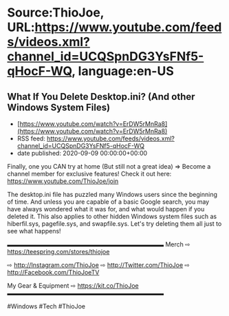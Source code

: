# Source:ThioJoe, URL:https://www.youtube.com/feeds/videos.xml?channel_id=UCQSpnDG3YsFNf5-qHocF-WQ, language:en-US

## What If You Delete Desktop.ini? (And other Windows System Files)
 - [https://www.youtube.com/watch?v=ErDW5rMnRa8](https://www.youtube.com/watch?v=ErDW5rMnRa8)
 - RSS feed: https://www.youtube.com/feeds/videos.xml?channel_id=UCQSpnDG3YsFNf5-qHocF-WQ
 - date published: 2020-09-09 00:00:00+00:00

Finally, one you CAN try at home (But still not a great idea)
⇒ Become a channel member for exclusive features! Check it out here: https://www.youtube.com/ThioJoe/join

The desktop.ini file has puzzled many Windows users since the beginning of time. And unless you are capable of a basic Google search, you may have always wondered what it was for, and what would happen if you deleted it. This also applies to other hidden Windows system files such as hiberfil.sys, pagefile.sys, and swapfile.sys. Let's try deleting them all just to see what happens!

▬▬▬▬▬▬▬▬▬▬▬▬▬▬▬▬▬▬▬▬▬▬▬▬▬▬
Merch ⇨ https://teespring.com/stores/thiojoe

⇨ http://Instagram.com/ThioJoe
⇨ http://Twitter.com/ThioJoe
⇨ http://Facebook.com/ThioJoeTV

My Gear & Equipment ⇨ https://kit.co/ThioJoe
▬▬▬▬▬▬▬▬▬▬▬▬▬▬▬▬▬▬▬▬▬▬▬▬▬▬

#Windows #Tech #ThioJoe

